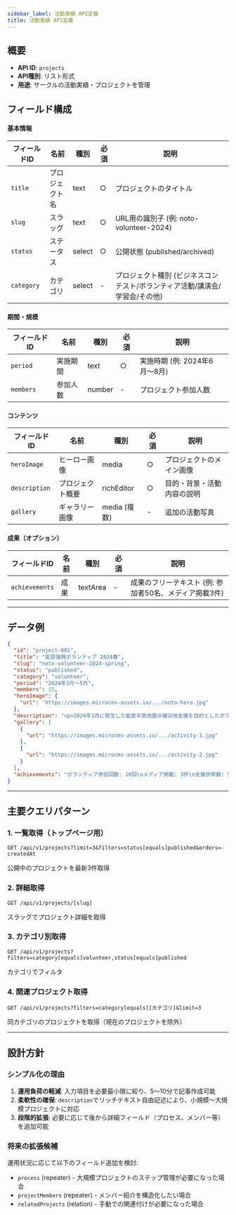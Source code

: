 ```yaml
---
sidebar_label: 活動実績 API定義
title: 活動実績 API定義
---
```


## 概要
- **API ID**: `projects`
- **API種別**: リスト形式
- **用途**: サークルの活動実績・プロジェクトを管理

## フィールド構成

#### 基本情報
| フィールドID | 名前 | 種別 | 必須 | 説明 |
|------------|------|------|------|------|
| `title` | プロジェクト名 | text | ○ | プロジェクトのタイトル |
| `slug` | スラッグ | text | ○ | URL用の識別子 (例: noto-volunteer-2024) |
| `status` | ステータス | select | ○ | 公開状態 (published/archived) |
| `category` | カテゴリ | select | - | プロジェクト種別 (ビジネスコンテスト/ボランティア活動/講演会/学習会/その他) |

#### 期間・規模
| フィールドID | 名前 | 種別 | 必須 | 説明 |
|------------|------|------|------|------|
| `period` | 実施期間 | text | ○ | 実施時期 (例: 2024年6月〜8月) |
| `members` | 参加人数 | number | - | プロジェクト参加人数 |

#### コンテンツ
| フィールドID | 名前 | 種別 | 必須 | 説明 |
|------------|------|------|------|------|
| `heroImage` | ヒーロー画像 | media | ○ | プロジェクトのメイン画像 |
| `description` | プロジェクト概要 | richEditor | ○ | 目的・背景・活動内容の説明 |
| `gallery` | ギャラリー画像 | media (複数) | - | 追加の活動写真 |

#### 成果（オプション）
| フィールドID | 名前 | 種別 | 必須 | 説明 |
|------------|------|------|------|------|
| `achievements` | 成果 | textArea | - | 成果のフリーテキスト (例: 参加者50名、メディア掲載3件) |

---

## データ例

```json
{
  "id": "project-001",
  "title": "能登復興ボランティア 2024春",
  "slug": "noto-volunteer-2024-spring",
  "status": "published",
  "category": "volunteer",
  "period": "2024年3月〜5月",
  "members": 15,
  "heroImage": {
    "url": "https://images.microcms-assets.io/.../noto-hero.jpg"
  },
  "description": "<p>2024年1月に発生した能登半島地震の被災地支援を目的としたボランティア活動です。</p><p>現地のニーズ調査から始まり、3ヶ月間にわたって復興支援活動を実施しました。仮設住宅での生活支援や、地域コミュニティの再建サポートなど、多岐にわたる活動に取り組みました。</p>",
  "gallery": [
    {
      "url": "https://images.microcms-assets.io/.../activity-1.jpg"
    },
    {
      "url": "https://images.microcms-assets.io/.../activity-2.jpg"
    }
  ],
  "achievements": "ボランティア参加回数: 10回\nメディア掲載: 3件\n支援世帯数: 50世帯"
}
```

---

## 主要クエリパターン

### 1. 一覧取得（トップページ用）
```
GET /api/v1/projects?limit=3&filters=status[equals]published&orders=-createdAt
```
公開中のプロジェクトを最新3件取得

### 2. 詳細取得
```
GET /api/v1/projects/[slug]
```
スラッグでプロジェクト詳細を取得

### 3. カテゴリ別取得
```
GET /api/v1/projects?filters=category[equals]volunteer,status[equals]published
```
カテゴリでフィルタ

### 4. 関連プロジェクト取得
```
GET /api/v1/projects?filters=category[equals][カテゴリ]&limit=3
```
同カテゴリのプロジェクトを取得（現在のプロジェクトを除外）

---

## 設計方針

### シンプル化の理由
1. **運用負荷の軽減**: 入力項目を必要最小限に絞り、5〜10分で記事作成可能
2. **柔軟性の確保**: `description`でリッチテキスト自由記述により、小規模〜大規模プロジェクトに対応
3. **段階的拡張**: 必要に応じて後から詳細フィールド（プロセス、メンバー等）を追加可能

### 将来の拡張候補
運用状況に応じて以下のフィールド追加を検討:
- `process` (repeater) - 大規模プロジェクトのステップ管理が必要になった場合
- `projectMembers` (repeater) - メンバー紹介を構造化したい場合
- `relatedProjects` (relation) - 手動での関連付けが必要になった場合
